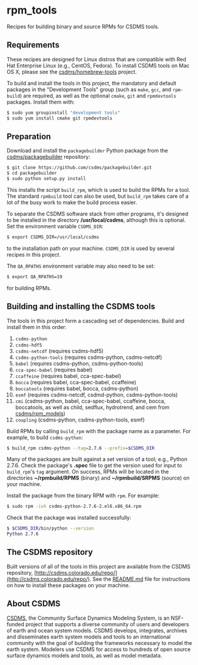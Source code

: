rpm_tools
=========

Recipes for building binary and source RPMs for CSDMS tools.

## Requirements

These recipes are designed for Linux distros 
that are compatible with
Red Hat Enterprise Linux (e.g., CentOS, Fedora). 
To install CSDMS tools on Mac OS X, 
please see the [csdms/homebrew-tools](https://github.com/csdms/homebrew-tools) 
project.

To build and install the tools in this project,
the mandatory and default packages in the 
"Development Tools" group (such as `make`, `gcc`, and `rpm-build`) 
are required,
as well as the optional `cmake`, `git` and `rpmdevtools` packages.
Install them with:
```bash
$ sudo yum groupinstall "development tools"
$ sudo yum install cmake git rpmdevtools
```

## Preparation

Download and install the `packagebuilder` Python package from the
[csdms/packagebuilder](https://github.com/csdms/packagebuilder)
repository:
```bash
$ git clone https://github.com/csdms/packagebuilder.git
$ cd packagebuilder
$ sudo python setup.py install
```
This installs the script `build_rpm`,
which is used to build the RPMs for a tool.
The standard `rpmbuild` tool can also be used,
but `build_rpm` takes care of a lot of the busy work
to make the build process easier.

To separate the CSDMS software stack from other programs,
it's designed to be installed 
in the directory **/usr/local/csdms**,
although this is optional.
Set the environment variable `CSDMS_DIR`:
```bash
$ export CSDMS_DIR=/usr/local/csdms
```
to the installation path on your machine.
`CSDMS_DIR` is used by several recipes in this project.

The `QA_RPATHS` environment variable may also need to be set:
```bash
$ export QA_RPATHS=19
```
for building RPMs.

## Building and installing the CSDMS tools

The tools in this project form a cascading set of dependencies.
Build and install them in this order:

1. `csdms-python`
1. `csdms-hdf5`
1. `csdms-netcdf` (requires csdms-hdf5)
1. `csdms-python-tools` (requires csdms-python, csdms-netcdf)
1. `babel` (requires csdms-python, csdms-python-tools)
1. `cca-spec-babel` (requires babel)
1. `ccaffeine` (requires babel, cca-spec-babel)
1. `bocca` (requires babel, cca-spec-babel, ccaffeine)
1. `boccatools` (requires babel, bocca, csdms-python)
1. `esmf` (requires csdms-netcdf, csdmd-python, csdms-python-tools)
1. `cmi` (csdms-python, babel, cca-spec-babel, ccaffeine, bocca, boccatools, as well as child, sedflux, hydrotrend, and cem from [csdms/rpm_models](https://github.com/csdms/rpm_models))
1. `coupling` (csdms-python, csdms-python-tools, esmf)

Build RPMs by
calling `build_rpm` with the package name as a parameter.
For example, to build `csdms-python`:
```bash
$ build_rpm csdms-python --tag=2.7.6 --prefix=$CSDMS_DIR
```
Many of the packages are built against a set version of a tool;
e.g., Python 2.7.6.
Check the package's **.spec** file to get the version
used for input to `build_rpm`'s `tag` argument.
On success,
RPMs will be located in the directories
**~/rpmbuild/RPMS** (binary) and
**~/rpmbuild/SRPMS** (source)
on your machine.

Install the package from the binary RPM with `rpm`.
For example:
```bash
$ sudo rpm -ivh csdms-python-2.7.6-2.el6.x86_64.rpm
```

Check that the package was installed successfully:
```bash
$ $CSDMS_DIR/bin/python --version
Python 2.7.6
```

## The CSDMS repository

Built versions of all of the tools in this project are available 
from the CSDMS repository, 
[http://csdms.colorado.edu/repo/](http://csdms.colorado.edu/repo/).
See the [README.md](http://csdms.colorado.edu/repo/README.md) file
for instructions on how to install these packages 
on your machine.

## About CSDMS

[CSDMS](http://csdms.colorado.edu/wiki/Main_Page),
the Community Surface Dynamics Modeling System,
is an NSF-funded project that supports a diverse community
of users and developers
of earth and ocean system models. 
CSDMS develops, integrates, archives and disseminates
earth system models and tools to an international community
with the goal of building the frameworks necessary
to model the earth system.
Modelers use CSDMS for access
to hundreds of open source surface dynamics models and tools,
as well as model metadata.
